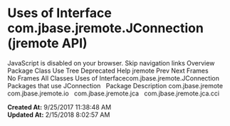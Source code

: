 # Uses of Interface com.jbase.jremote.JConnection (jremote   API)

JavaScript is disabled on your browser. Skip navigation links Overview Package Class Use Tree Deprecated Help jremote Prev Next Frames No Frames All Classes Uses of Interfacecom.jbase.jremote.JConnection Packages that use JConnection   Package Description com.jbase.jremote   com.jbase.jremote.io   com.jbase.jremote.jca   com.jbase.jremote.jca.cci     

**Created At:** 9/25/2017 11:38:48 AM  
**Updated At:** 2/15/2018 8:02:57 AM  

